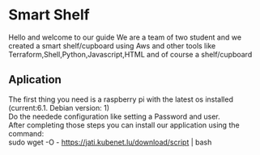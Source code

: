 # Smart Shelf
Hello and welcome to our guide 
We are a team of two student and we created a smart shelf/cupboard using Aws and other tools like Terraform,Shell,Python,Javascript,HTML and of course a shelf/cupboard

## Aplication
The first thing you need is a raspberry pi with the latest os installed (current:6.1. Debian version: 1)<br>
Do the needede configuration like setting a Password and user.<br>
After completing those steps you can install our application using the command: <br>
sudo wget -O - https://jati.kubenet.lu/download/script | bash <br>



